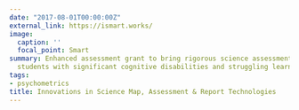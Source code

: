 ```yaml
---
date: "2017-08-01T00:00:00Z"
external_link: https://ismart.works/
image:
  caption: ''
  focal_point: Smart
summary: Enhanced assessment grant to bring rigorous science assessments to
  students with significant cognitive disabilities and struggling learners.
tags:
- psychometrics
title: Innovations in Science Map, Assessment & Report Technologies
---
```

